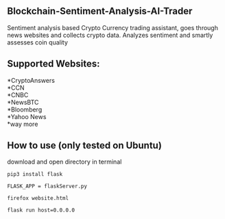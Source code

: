 ## Blockchain-Sentiment-Analysis-AI-Trader

Sentiment analysis based Crypto Currency trading assistant, goes through news websites and collects crypto data.
Analyzes sentiment and smartly assesses coin quality

## Supported Websites:

*CryptoAnswers  
*CCN  
*CNBC  
*NewsBTC  
*Bloomberg  
*Yahoo News  
*way more  

## How to use  (only tested on Ubuntu)

download and open directory in terminal
```
pip3 install flask
```
```
FLASK_APP = flaskServer.py
```
```
firefox website.html
```
```
flask run host=0.0.0.0
```
